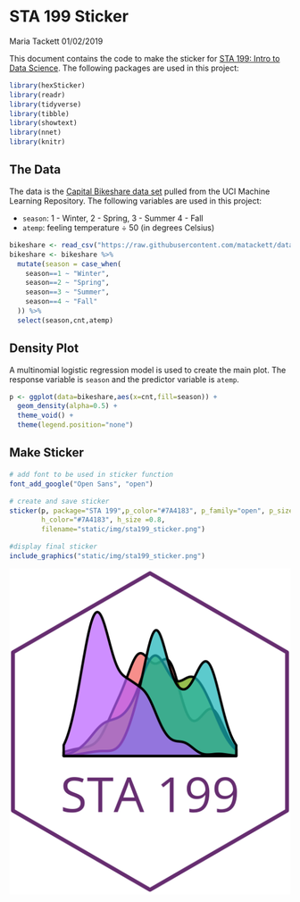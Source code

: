 STA 199 Sticker
================
Maria Tackett
01/02/2019

This document contains the code to make the sticker for [STA 199: Intro to Data Science](https://www2.stat.duke.edu/courses/Spring19/sta199.001/). The following packages are used in this project:

``` r
library(hexSticker)
library(readr)
library(tidyverse)
library(tibble)
library(showtext)
library(nnet)
library(knitr)
```

The Data
--------

The data is the [Capital Bikeshare data set](https://archive.ics.uci.edu/ml/datasets/bike+sharing+dataset) pulled from the UCI Machine Learning Repository. The following variables are used in this project:

-   `season`: 1 - Winter, 2 - Spring, 3 - Summer 4 - Fall
-   `atemp`: feeling temperature ÷ 50 (in degrees Celsius) <br>

``` r
bikeshare <- read_csv("https://raw.githubusercontent.com/matackett/data/master/capital-bikeshare.csv")    
bikeshare <- bikeshare %>%
  mutate(season = case_when(
    season==1 ~ "Winter",
    season==2 ~ "Spring",
    season==3 ~ "Summer",
    season==4 ~ "Fall"
  )) %>% 
  select(season,cnt,atemp)
```

Density Plot
------------

A multinomial logistic regression model is used to create the main plot. The response variable is `season` and the predictor variable is `atemp`.

``` r
p <- ggplot(data=bikeshare,aes(x=cnt,fill=season)) +
  geom_density(alpha=0.5) +
  theme_void() +
  theme(legend.position="none")
```

Make Sticker
------------

``` r
# add font to be used in sticker function
font_add_google("Open Sans", "open")
```

``` r
# create and save sticker
sticker(p, package="STA 199",p_color="#7A4183", p_family="open", p_size=7.5, p_y=0.6, s_x=1, s_y=1.3, s_width=1.2, s_height=1, h_fill = "#FFFFFF", 
        h_color="#7A4183", h_size =0.8,
        filename="static/img/sta199_sticker.png")
```

``` r
#display final sticker
include_graphics("static/img/sta199_sticker.png")
```

![](static/img/sta199_sticker.png)
